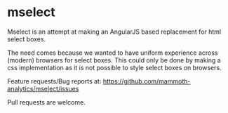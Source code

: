mselect
=======

Mselect is an attempt at making an AngularJS based replacement for html select boxes.

The need comes because we wanted to have uniform experience across (modern) browsers for select boxes. This could only be done by making a css implementation as it is not possible to style select boxes on browsers.

Feature requests/Bug reports at: https://github.com/mammoth-analytics/mselect/issues

Pull requests are welcome.


